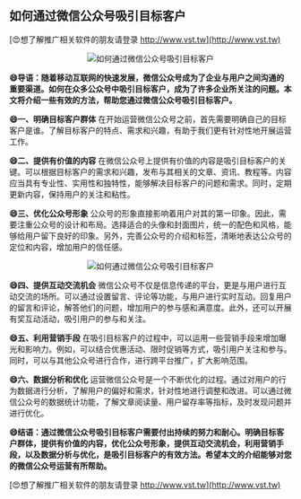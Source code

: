 ## **如何通过微信公众号吸引目标客户**

[😍想了解推广相关软件的朋友请登录 http://www.vst.tw](http://www.vst.tw)

 <center><img src="https://vst.tw/MP4/tuiguang/png/0.png" alt="如何通过微信公众号吸引目标客户"></center>

**😄导语：随着移动互联网的快速发展，微信公众号成为了企业与用户之间沟通的重要渠道。如何在众多公众号中吸引目标客户，成为了许多企业所关注的问题。本文将介绍一些有效的方法，帮助您通过微信公众号吸引目标客户。**

**😄一、明确目标客户群体**
在开始运营微信公众号之前，首先需要明确自己的目标客户是谁。了解目标客户的特点、需求和兴趣，有助于我们更有针对性地开展运营工作。

**😄二、提供有价值的内容**
在微信公众号上提供有价值的内容是吸引目标客户的关键。可以根据目标客户的需求和兴趣，发布与其相关的文章、资讯、教程等。内容应当具有专业性、实用性和独特性，能够解决目标客户的问题和需求。同时，定期更新内容，保持用户的关注和粘性。

**😄三、优化公众号形象**
公众号的形象直接影响着用户对其的第一印象。因此，需要注重公众号的设计和布局。选择适合的头像和封面图片，统一的配色和风格，能够给用户留下良好的印象。另外，完善公众号的介绍和标签，清晰地表达公众号的定位和内容，增加用户的信任感。

 <center><img src="https://vst.tw/MP4/tuiguang/png/8.png" alt="如何通过微信公众号吸引目标客户"></center>

**😄四、提供互动交流机会**
微信公众号不仅是信息传递的平台，更是与用户进行互动交流的场所。可以通过设置留言、评论等功能，与用户进行实时互动。回复用户的留言和评论，解答他们的问题，增加用户的参与感和满意度。此外，还可以开展有奖互动活动，吸引用户的参与和关注。

**😄五、利用营销手段**
在吸引目标客户的过程中，可以运用一些营销手段来增加曝光和影响力。例如，可以结合优惠活动、限时促销等方式，吸引用户关注和参与。同时，可以与其他公众号进行合作，进行跨平台推广，扩大影响范围。

**😄六、数据分析和优化**
运营微信公众号是一个不断优化的过程。通过对用户的行为数据进行分析，了解用户的偏好和需求，针对性地进行调整和改进。可以通过微信公众号的数据统计功能，了解文章阅读量、用户留存率等指标，及时发现问题并进行优化。

**😄结语：通过微信公众号吸引目标客户需要付出持续的努力和耐心。明确目标客户群体，提供有价值的内容，优化公众号形象，提供互动交流机会，利用营销手段，以及数据分析与优化，是吸引目标客户的有效方法。希望本文的介绍能够对您的微信公众号运营有所帮助。**

[😍想了解推广相关软件的朋友请登录 http://www.vst.tw](http://www.vst.tw)



